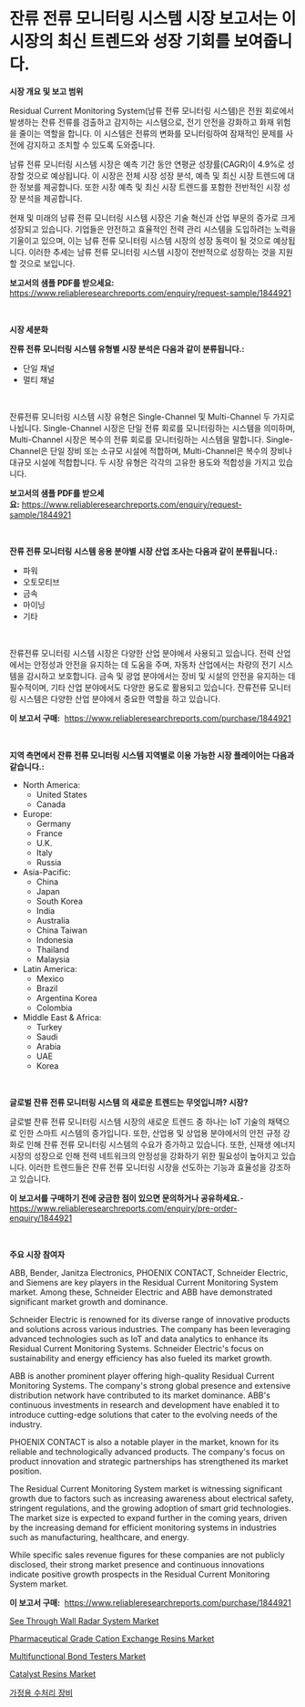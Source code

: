 <p><h1>잔류 전류 모니터링 시스템 시장 보고서는 이 시장의 최신 트렌드와 성장 기회를 보여줍니다.</h1></p><p><strong>시장 개요 및 보고 범위</strong></p>
<p><p>Residual Current Monitoring System(남류 전류 모니터링 시스템)은 전원 회로에서 발생하는 잔류 전류를 검출하고 감지하는 시스템으로, 전기 안전을 강화하고 화재 위험을 줄이는 역할을 합니다. 이 시스템은 전류의 변화를 모니터링하여 잠재적인 문제를 사전에 감지하고 조치할 수 있도록 도와줍니다.</p><p>남류 전류 모니터링 시스템 시장은 예측 기간 동안 연평균 성장률(CAGR)이 4.9%로 성장할 것으로 예상됩니다. 이 시장은 전체 시장 성장 분석, 예측 및 최신 시장 트렌드에 대한 정보를 제공합니다. 또한 시장 예측 및 최신 시장 트렌드를 포함한 전반적인 시장 성장 분석을 제공합니다.</p><p>현재 및 미래의 남류 전류 모니터링 시스템 시장은 기술 혁신과 산업 부문의 증가로 크게 성장되고 있습니다. 기업들은 안전하고 효율적인 전력 관리 시스템을 도입하려는 노력을 기울이고 있으며, 이는 남류 전류 모니터링 시스템 시장의 성장 동력이 될 것으로 예상됩니다. 이러한 추세는 남류 전류 모니터링 시스템 시장이 전반적으로 성장하는 것을 지원할 것으로 보입니다.</p></p>
<p><strong>보고서의 샘플 PDF를 받으세요:</strong> <a href="https://www.reliableresearchreports.com/enquiry/request-sample/1844921">https://www.reliableresearchreports.com/enquiry/request-sample/1844921</a></p>
<p>&nbsp;</p>
<p><strong>시장 세분화</strong></p>
<p><strong>잔류 전류 모니터링 시스템 유형별 시장 분석은 다음과 같이 분류됩니다.:</strong></p>
<p><ul><li>단일 채널</li><li>멀티 채널</li></ul></p>
<p>&nbsp;</p>
<p><p>잔류전류 모니터링 시스템 시장 유형은 Single-Channel 및 Multi-Channel 두 가지로 나뉩니다. Single-Channel 시장은 단일 전류 회로를 모니터링하는 시스템을 의미하며, Multi-Channel 시장은 복수의 전류 회로를 모니터링하는 시스템을 말합니다. Single-Channel은 단일 장비 또는 소규모 시설에 적합하며, Multi-Channel은 복수의 장비나 대규모 시설에 적합합니다. 두 시장 유형은 각각의 고유한 용도와 적합성을 가지고 있습니다.</p></p>
<p><strong>보고서의 샘플 PDF를 받으세요:</strong>&nbsp;<a href="https://www.reliableresearchreports.com/enquiry/request-sample/1844921">https://www.reliableresearchreports.com/enquiry/request-sample/1844921</a></p>
<p>&nbsp;</p>
<p><strong> 잔류 전류 모니터링 시스템 응용 분야별 시장 산업 조사는 다음과 같이 분류됩니다.:</strong></p>
<p><ul><li>파워</li><li>오토모티브</li><li>금속</li><li>마이닝</li><li>기타</li></ul></p>
<p>&nbsp;</p>
<p><p>잔류전류 모니터링 시스템 시장은 다양한 산업 분야에서 사용되고 있습니다. 전력 산업에서는 안정성과 안전을 유지하는 데 도움을 주며, 자동차 산업에서는 차량의 전기 시스템을 감시하고 보호합니다. 금속 및 광업 분야에서는 장비 및 시설의 안전을 유지하는 데 필수적이며, 기타 산업 분야에서도 다양한 용도로 활용되고 있습니다. 잔류전류 모니터링 시스템은 다양한 산업 분야에서 중요한 역할을 하고 있습니다.</p></p>
<p><strong>이 보고서 구매:</strong>&nbsp; <a href="https://www.reliableresearchreports.com/purchase/1844921">https://www.reliableresearchreports.com/purchase/1844921</a></p>
<p>&nbsp;</p>
<p><strong>지역 측면에서 잔류 전류 모니터링 시스템 지역별로 이용 가능한 시장 플레이어는 다음과 같습니다.:</strong></p>
<p><ul>
    <li>
        North America:
        <ul>
            <li>United States</li>
            <li>Canada</li>
        </ul>
    </li>
    <li>
        Europe:
        <ul>
            <li>Germany</li>
            <li>France</li>
            <li>U.K.</li>
            <li>Italy</li>
            <li>Russia</li>
        </ul>
    </li>
    <li>
        Asia-Pacific:
        <ul>
            <li>China</li>
            <li>Japan</li>
            <li>South Korea</li>
            <li>India</li>
            <li>Australia</li>
            <li>China Taiwan</li>
            <li>Indonesia</li>
            <li>Thailand</li>
            <li>Malaysia</li>
        </ul>
    </li>
    <li>
        Latin America:
        <ul>
            <li>Mexico</li>
            <li>Brazil</li>
            <li>Argentina Korea</li>
            <li>Colombia</li>
        </ul>
    </li>
    <li>
        Middle East & Africa:
        <ul>
            <li>Turkey</li>
            <li>Saudi</li>
            <li>Arabia</li>
            <li>UAE</li>
            <li>Korea</li>
        </ul>
    </li>
    </ul></p>
<p>&nbsp;</p>
<p><strong>글로벌 잔류 전류 모니터링 시스템 의 새로운 트렌드는 무엇입니까? 시장?</strong></p>
<p><p>글로벌 잔류 전류 모니터링 시스템 시장의 새로운 트렌드 중 하나는 IoT 기술의 채택으로 인한 스마트 시스템의 증가입니다. 또한, 산업용 및 상업용 분야에서의 안전 규정 강화로 인해 잔류 전류 모니터링 시스템의 수요가 증가하고 있습니다. 또한, 신재생 에너지 시장의 성장으로 인해 전력 네트워크의 안정성을 강화하기 위한 필요성이 높아지고 있습니다. 이러한 트렌드들은 잔류 전류 모니터링 시장을 선도하는 기능과 효율성을 강조하고 있습니다.</p></p>
<p><strong>이 보고서를 구매하기 전에 궁금한 점이 있으면 문의하거나 공유하세요.</strong>- <a href="https://www.reliableresearchreports.com/enquiry/pre-order-enquiry/1844921">https://www.reliableresearchreports.com/enquiry/pre-order-enquiry/1844921</a></p>
<p>&nbsp;</p>
<p><strong>주요 시장 참여자</strong></p>
<p><p>ABB, Bender, Janitza Electronics, PHOENIX CONTACT, Schneider Electric, and Siemens are key players in the Residual Current Monitoring System market. Among these, Schneider Electric and ABB have demonstrated significant market growth and dominance.</p><p>Schneider Electric is renowned for its diverse range of innovative products and solutions across various industries. The company has been leveraging advanced technologies such as IoT and data analytics to enhance its Residual Current Monitoring Systems. Schneider Electric's focus on sustainability and energy efficiency has also fueled its market growth.</p><p>ABB is another prominent player offering high-quality Residual Current Monitoring Systems. The company's strong global presence and extensive distribution network have contributed to its market dominance. ABB's continuous investments in research and development have enabled it to introduce cutting-edge solutions that cater to the evolving needs of the industry.</p><p>PHOENIX CONTACT is also a notable player in the market, known for its reliable and technologically advanced products. The company's focus on product innovation and strategic partnerships has strengthened its market position.</p><p>The Residual Current Monitoring System market is witnessing significant growth due to factors such as increasing awareness about electrical safety, stringent regulations, and the growing adoption of smart grid technologies. The market size is expected to expand further in the coming years, driven by the increasing demand for efficient monitoring systems in industries such as manufacturing, healthcare, and energy.</p><p>While specific sales revenue figures for these companies are not publicly disclosed, their strong market presence and continuous innovations indicate positive growth prospects in the Residual Current Monitoring System market.</p></p>
<p><strong>이 보고서 구매:</strong>&nbsp;&nbsp;<a href="https://www.reliableresearchreports.com/purchase/1844921">https://www.reliableresearchreports.com/purchase/1844921</a></p>
<p><p><a href="https://view.publitas.com/reportprime-1/see-through-wall-radar-system-market-a-comprehensive-report-of-its-market-share-growth-trends-2024-2031/">See Through Wall Radar System Market</a></p><p><a href="https://github.com/FassouRP/Market-Research-Report-List-3/blob/main/pharmaceutical-grade-cation-exchange-resins-market.md">Pharmaceutical Grade Cation Exchange Resins Market</a></p><p><a href="https://issuu.com/reportprime-2/docs/multifunctional-bond-testers-market-size-2030.pptx">Multifunctional Bond Testers Market</a></p><p><a href="https://github.com/rahu1506/Market-Research-Report-List-3/blob/main/catalyst-resins-market.md">Catalyst Resins Market</a></p><p><a href="https://github.com/mpodehpw07370073/Market-Research-Report-List-1/blob/main/6958336186041.md">가정용 수처리 장비</a></p></p>
